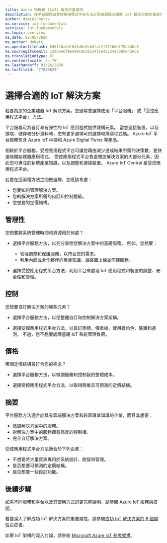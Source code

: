 ```yaml
---
title: Azure 物聯網 (IoT) 解決方案選項
description: 在平台服務或受控應用程式平台方法之間做選擇以建置 IoT 解決方案的指導方針。 此平台服務方法會使用 IoT 中樞和 Digital Twins 之類的服務作為建構元素。 受控應用程式平台方法會使用 IoT Central 快速開始。
author: dominicbetts
ms.service: iot-fundamentals
services: iot-fundamentals
ms.topic: overview
ms.date: 02/05/2020
ms.author: dobett
ms.openlocfilehash: 046116addf643d6c0eb0faf2f821b6ef78d440c6
ms.sourcegitcommit: c2065e6f0ee0919d36554116432241760de43ec8
ms.translationtype: HT
ms.contentlocale: zh-TW
ms.lasthandoff: 03/26/2020
ms.locfileid: "77050625"
---
```

# <a name="choose-the-right-iot-solution"></a>選擇合適的 IoT 解決方案

若要為您的企業建置 IoT 解決方案，您通常會選擇使用「平台服務」  或「受控應用程式平台」  方法。

平台服務可為自訂和有彈性的 IoT 應用程式提供建構元素。 當您連接裝置，以及擷取、儲存和分析資料時，您有更多選項可供選擇和撰寫程式碼。 Azure IoT 平台服務包含 Azure IoT 中樞和 Azure Digital Twins 等產品。

相較於平台服務，受控應用程式平台可讓您藉由減少達成結果所需的決策數，更快速地開始建置應用程式。 受控應用程式平台會處理您解決方案的大部分元素，因此您可專注於新增產業知識，以及調整和連接裝置。 Azure IoT Central 是受控應用程式平台。

若要在這兩種方法之間做選擇，您應該考慮：

- 您要如何管理解決方案。
- 您的解決方案所需的自訂和控制層級。
- 您想要的定價結構。

## <a name="management"></a>管理性

您想要將系統管理時間和資源用於何處？ 

- 選擇平台服務方法，以充分掌控您解決方案中的基礎服務。 例如，您想要：

    - 管理調整和保護服務，以符合您的需求。
    - 利用內部或合作夥伴的專業知識，讓裝置上線並佈建服務。

- 選擇受控應用程式平台方法，利用平台來處理 IoT 應用程式和裝置的調整、安全性和管理。

## <a name="control"></a>控制

您想要自訂解決方案的哪些元素？

- 選擇平台服務方法，以便整體自訂和控制解決方案架構。

- 選擇受控應用程式平台方法，以自訂商標、儀表板、使用者角色、裝置和遙測。 不過，您不想要處理基礎 IoT 系統管理負荷。

## <a name="pricing"></a>價格

哪個定價結構最符合您的需求？

- 選擇平台服務方法，以微調服務和控制我的整體成本。

- 選擇受控應用程式平台方法，以取得簡單且可預測的定價結構。

## <a name="summary"></a>摘要

平台服務方法適合於具有雲端解決方案和裝置專業知識的企業，而且其想要：

- 微調解決方案中的服務。
- 對解決方案中的服務擁有高度的控制權。
- 完全自訂解決方案。

受控應用程式平台方法適合於下列企業：

- 不想要將大量資源專用於系統設計、開發和管理。
- 是否想要可預測的定價結構。
- 是否想要一些自訂功能。

## <a name="next-steps"></a>後續步驟

如需不同服務和平台以及其使用方式的更完整說明，請參閱 [Azure IoT 服務與技術](iot-services-and-technologies.md)。

若要深入了解成功 IoT 解決方案的重要屬性，請參閱[成功 IoT 解決方案的 8 個屬性](https://aka.ms/8attributes)白皮書。

如需 IoT 架構的深入討論，請參閱 [Microsoft Azure IoT 參考架構](https://aka.ms/iotrefarchitecture)。
